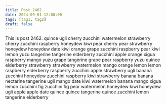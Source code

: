 ```yaml
---
title: Post 2462
date: 2024-09-01 12:00:00
tags: [tag1, tag2]
draft: false
---
```

This is post 2462.
quince
ugli
cherry
zucchini
watermelon
strawberry
cherry
zucchini
raspberry
honeydew
kiwi
pear
cherry
pear
strawberry
honeydew
honeydew
date
kiwi
orange
grape
zucchini
raspberry
pear
kiwi
lemon
yuzu
tangerine
tangerine
elderberry
zucchini
apple
orange
xigua
raspberry
mango
yuzu
grape
tangerine
grape
pear
raspberry
yuzu
quince
elderberry
strawberry
strawberry
watermelon
mango
orange
lemon
lemon
raspberry
elderberry
raspberry
zucchini
apple
strawberry
ugli
banana
zucchini
honeydew
zucchini
raspberry
kiwi
strawberry
banana
banana
nectarine
tangerine
ugli
mango
date
kiwi
watermelon
banana
mango
xigua
lemon
zucchini
fig
zucchini
fig
pear
watermelon
honeydew
kiwi
honeydew
ugli
apple
apple
date
quince
quince
tangerine
quince
zucchini
lemon
tangerine
elderberry
